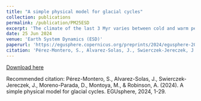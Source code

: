 ```yaml
---
title: "A simple physical model for glacial cycles"
collection: publications
permalink: /publication/PM25ESD
excerpt: 'The climate of the last 3 Myr varies between cold and warm periods. Numerous independent mechanisms have been proposed to explain this, however no effort has been made to study their competing effects. Here we present a simple but physically motivated model that includes these mechanisms in a modular way. We find that the main trigger is the displacement of the lithosphere due to the ice thickness evolution, but reproducing the climate records additionally requires the natural darkening of ice.'
date: 25 Jun 2024
venue: 'Earth System Dynamics (ESD)'
paperurl: 'https://egusphere.copernicus.org/preprints/2024/egusphere-2024-1842/'
citation: 'Pérez-Montero, S., Alvarez-Solas, J., Swierczek-Jereczek, J., Moreno-Parada, D., Montoya, M., & Robinson, A. (2024). A simple physical model for glacial cycles. EGUsphere, 2024, 1-29.'
---
```


[Download here](https://egusphere.copernicus.org/preprints/2024/egusphere-2024-1842/)

Recommended citation: Pérez-Montero, S., Alvarez-Solas, J., Swierczek-Jereczek, J., Moreno-Parada, D., Montoya, M., & Robinson, A. (2024). A simple physical model for glacial cycles. EGUsphere, 2024, 1-29.
